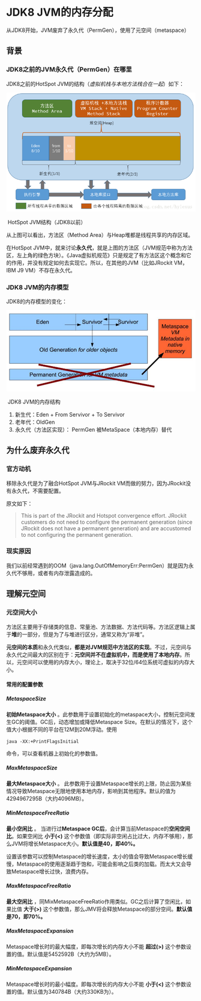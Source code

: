 # JDK8 JVM的内存分配

从JDK8开始，JVM废弃了永久代（PermGen），使用了元空间（metaspace）

## 背景

### JDK8之前的JVM永久代（PermGen）在哪里

JDK8之前的HotSpot JVM的结构（*虚拟机栈与本地方法栈合在一起*）如下：

![](./images_JDK8_memory/Hotspot_JVM_Before8.png)

​                                                            HotSpot JVM结构（JDK8以前）

从上图可以看出，方法区（Method Area）与Heap堆都是线程共享的内存区域。

在HotSpot JVM中，就来讨论**永久代**，就是上图的方法区（JVM规范中称为方法区，左上角的绿色方块）。《Java虚拟机规范》只是规定了有方法区这个概念和它的作用，并没有规定如何去实现它。所以，在其他的JVM（比如JRockit VM，IBM J9 VM）不存在永久代。

### JDK8 JVM的内存模型

JDK8的内存模型的变化：

![](./images_JDK8_memory/HotSpot_JVM_JDK8.jpg)

​                                                            JDK8 JVM的内存结构

1. 新生代：Eden + From Servivor + To Servivor
2. 老年代：OldGen
3. 永久代（方法区实现）： PermGen 被MetaSpace（本地内存）替代

## 为什么废弃永久代

### 官方动机

移除永久代是为了融合HotSpot JVM与JRockit VM而做的努力，因为JRockit没有永久代，不需要配置。

原文如下：

> This is part of the JRockit and Hotspot convergence effort. JRockit customers do not need to configure the permanent generation (since JRockit does not have a permanent generation) and are accustomed to not configuring the permanent generation.

### 现实原因

我们以前经常遇到的OOM（java.lang.OutOfMemoryErr:PermGen）就是因为永久代不够用，或者有内存泄露造成的。

## 理解元空间

### 元空间大小

方法区主要用于存储类的信息、常量池、方法数据、方法代码等。方法区逻辑上属于**堆**的一部分，但是为了与堆进行区分，通常又称为“非堆”。

**元空间的本质**和永久代类似，**都是对JVM规范中方法区的实现**。不过，元空间与永久代之间最大的区别在于：**元空间并不在虚拟机中，而是使用了本地内存**。所以，元空间可以使用的内存大小，理论上，取决于32位/64位系统可虚拟的内存大小。

#### 常用的配置参数

##### MetaspaceSize

**初始Metaspace大小** 。此参数用于设置初始化的metaspace大小，控制元空间发生GC的阈值。GC后，动态增加或降低Metaspace Size。在默认的情况下，这个值大小根据不同的平台在12M到20M浮动。使用 

```shell
java -XX:+PrintFlagsInitial
```

 命令，可以查看机器上初始化的参数值。

##### MaxMetaspaceSize

**最大Metaspace大小** 。 此参数用于设置Metaspace增长的上限，防止因为某些情况导致Metaspace无限地使用本地内存，影响到其他程序。默认的值为4294967295B（大约4096MB）。

##### MinMetaspaceFreeRatio

**最小空闲比** 。 当进行过**Metaspace GC后**，会计算当前Metaspace的**空闲空间比**。如果空闲比 **小于\(\<\)** 这个参数值（即实际非空闲占比过大，内存不够用），那么JVM将增长Metaspace大小。**默认值是40，即40%。**

设置该参数可以控制Metaspace的增长速度，太小的值会导致Metaspace增长缓慢，Metaspace的使用逐渐趋于饱和，可能会影响之后类的加载。而太大又会导致Metaspace增长过快，浪费内存。

##### MaxMetaspaceFreeRatio

**最大空闲比** ，同MixMetaspaceFreeRatio作用类似。GC之后计算了空闲比，如果比值 **大于\(\>\)** 这个参数值，那么JMV将会释放Metaspace的部分空间。**默认值是70，即70%。**

##### MaxMetaspaceExpansion

Metaspace增长时的最大幅度，即每次增长的内存大小不能 **超过\(\>\)** 这个参数设置的值。默认值是5452592B（大约为5MB）。

##### MinMetaspaceExpansion

Metaspace增长时的最小幅度。即每次增长的内存大小不能 **小于\(\<\)** 这个参数设置的值。默认值为340784B（大约330KB为）。